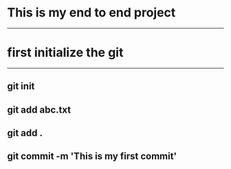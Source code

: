 # This is my end to end project
---

# first initialize the git
---

git init
---

git add abc.txt
---

git add .
---

git commit -m 'This is my first commit'
---